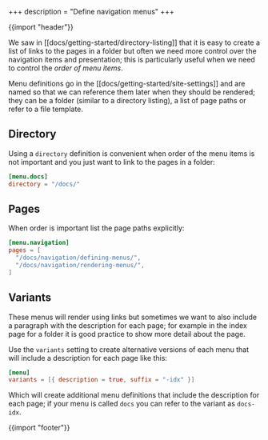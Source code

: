 +++
description = "Define navigation menus"
+++

{{import "header"}}

We saw in [[docs/getting-started/directory-listing]] that it is easy to create a list of links to the pages in a folder but often we need more control over the navigation items and presentation; this is particularly useful when we need to control the *order of menu items*.

Menu definitions go in the [[docs/getting-started/site-settings]] and are named so that we can reference them later when they should be rendered; they can be a folder (similar to a directory listing), a list of page paths or refer to a file template.

## Directory

Using a `directory` definition is convenient when order of the menu items is not important and you just want to link to the pages in a folder:

```toml
[menu.docs]
directory = "/docs/"
```

## Pages

When order is important list the page paths explicitly:

```toml
[menu.navigation]
pages = [
  "/docs/navigation/defining-menus/",
  "/docs/navigation/rendering-menus/",
]
```

## Variants

These menus will render using links but sometimes we want to also include a paragraph with the description for each page; for example in the index page for a folder it is good practice to show more detail about the page.

Use the `variants` setting to create alternative versions of each menu that will include a description for each page like this:

```toml
[menu]
variants = [{ description = true, suffix = "-idx" }]
```

Which will create additional menu definitions that include the description for each page; if your menu is called `docs` you can refer to the variant as `docs-idx`.

{{import "footer"}}
